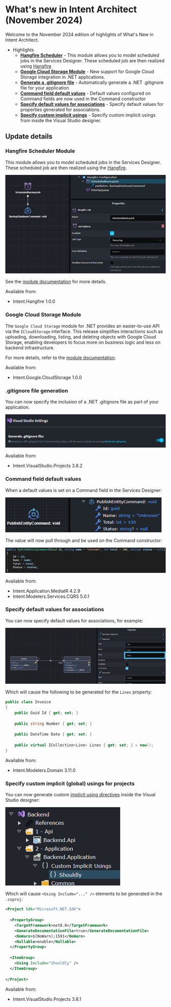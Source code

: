 # What's new in Intent Architect (November 2024)

Welcome to the November 2024 edition of highlights of What's New in Intent Architect.

- Highlights
  - **[Hangfire Scheduler](#hangfire-scheduler-module)** - This module allows you to model scheduled jobs in the Services Designer. These scheduled job are then realized using [Hangfire](http://www.hangfire.io)
  - **[Google Cloud Storage Module](#google-cloud-storage-module)** - New support for Google Cloud Storage integration in .NET applications.
  - **[Generate a .gitignore file](#gitignore-file-generation)** - Automatically generate a .NET .gitignore file for your application
  - **[Command field default values](#command-field-default-values)** - Default values configured on Command fields are now used in the Command constructor
  - **[Specify default values for associations](#specify-default-values-for-associations)** - Specify default values for properties generated for associations.
  - **[Specify custom implicit usings](#specify-custom-implicit-global-usings-for-projects)** - Specify custom implicit usings from inside the Visual Studio designer.

## Update details

### Hangfire Scheduler Module

This module allows you to model scheduled jobs in the Services Designer. These scheduled job are then realized using the [Hangfire](https://hangfire.io/).

![Modeled scheduled jobs](images/hangfire-services-modeler.png)

See the [module documentation](https://github.com/IntentArchitect/Intent.Modules.NET/blob/development/Modules/Intent.Modules.Hangfire/README.md) for more details.

Available from:

- Intent.Hangfire 1.0.0

### Google Cloud Storage Module

The `Google Cloud Storage` module for .NET provides an easier-to-use API via the `ICloudStorage` interface. This release simplifies interactions such as uploading, downloading, listing, and deleting objects with Google Cloud Storage, enabling developers to focus more on business logic and less on backend infrastructure.

For more details, refer to the [module documentation](https://github.com/IntentArchitect/Intent.Modules.NET/blob/development/Modules/Intent.Modules.Google.CloudStorage/README.md).

Available from:

- Intent.Google.CloudStorage 1.0.0

### .gitignore file generation

You can now specify the inclusion of a .NET .gitignore file as part of your application.

![.gitignore setting](images/gitignore-setting.png)

Available from:

- Intent.VisualStudio.Projects 3.8.2

### Command field default values

When a default values is set on a Command field in the Services Designer:

![command field default value](images/command-services-designer.png)

The value will now pull through and be used on the Command constructor:

![command constructor](images/command-constructor.png)

Available from:

- Intent.Application.MediatR 4.2.9
- Intent.Modelers.Services.CQRS 5.0.1

### Specify default values for associations

You can now specify default values for associations, for example:

![Association values](images/association-values.png)

Which will cause the following to be generated for the `Lines` property:

```csharp
public class Invoice
{
    public Guid Id { get; set; }

    public string Number { get; set; }

    public DateTime Date { get; set; }

    public virtual ICollection<Line> Lines { get; set; } = new();
}
```

Available from:

- Intent.Modelers.Domain 3.11.0

### Specify custom implicit (global) usings for projects

You can now generate custom [implicit using directives](https://learn.microsoft.com/dotnet/core/project-sdk/overview#implicit-using-directives) inside the Visual Studio designer:

![Custom implicit using](images/custom-implicit-using.png)

Which will cause `<Using Include="..." />` elements to be generated in the `.csproj`:

```xml
<Project Sdk="Microsoft.NET.Sdk">

  <PropertyGroup>
    <TargetFramework>net8.0</TargetFramework>
    <GenerateDocumentationFile>true</GenerateDocumentationFile>
    <NoWarn>$(NoWarn);1591</NoWarn>
    <Nullable>enable</Nullable>
  </PropertyGroup>

  <ItemGroup>
    <Using Include="Shouldly" />
  </ItemGroup>

</Project>
```

Available from:

- Intent.VisualStudio.Projects 3.8.1
